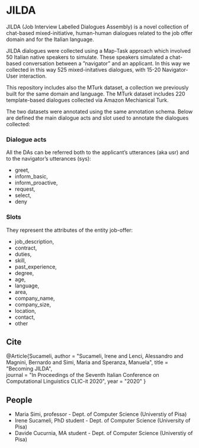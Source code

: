 # JILDA

JILDA (Job Interview Labelled Dialogues Assembly) is a novel collection of chat-based mixed-initiative, human-human dialogues
related to the job offer domain and for the Italian language.

JILDA dialogues were collected using a Map-Task approach which involved 50 Italian native speakers to simulate. These speakers simulated a chat-based
conversation between a ”navigator” and an applicant.
In this way we collected in this way 525 mixed-initatives dialogues, with 15-20 Navigator-User interaction.

This repository includes also the MTurk dataset, a collection we previously built for the same domain and language. 
The MTurk dataset includes 220 template-based dialogues collected via Amazon Mechianical Turk. 

The two datasets were annotated using the same annotation schema.
Below are defined the main dialogue acts and slot used to annotate the dialogues collected:

### Dialogue acts
All the DAs can be referred both to the applicant’s utterances (aka usr) and to the navigator’s utterances (sys):

 -  greet,
 -  inform_basic,
 -  inform_proactive,
 -  request,
 -  select,
 -  deny
 
 ### Slots 
 They represent the attributes of the entity job-offer: 
 
 - job_description,
 - contract,
 - duties,
 - skill,
 - past_experience,
 - degree,
 - age,
 - language,
 - area,
 - company_name,
 - company_size,
 - location,
 - contact,
 - other


## Cite

@Article{Sucameli,
  author = "Sucameli, Irene and Lenci, Alessandro and  Magnini, Bernardo and Simi, Maria and Speranza, Manuela",
  title = 	"Becoming JILDA",  
  journal = "In Proceedings of the Seventh Italian Conference on Computational Linguistics CLIC-it 2020",
  year = "2020"
}


## People
- Maria Simi, professor - Dept. of Computer Science (Universtiy of Pisa)
- Irene Sucameli, PhD student - Dept. of Computer Science (University of Pisa)
- Davide Cucurnia, MA student - Dept. of Computer Science (Universtiy of Pisa)
